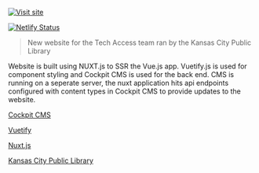 
[![Visit site](https://cms.kclibrary.org/storage/uploads/2020/01/16/5e208b1d27140techaccessgreen.png)](https://techaccess.netlify.com)

[![Netlify Status](https://api.netlify.com/api/v1/badges/604a49c6-e4dc-467e-8498-5f44822d606b/deploy-status)](https://app.netlify.com/sites/techaccess/deploys)

> New website for the Tech Access team ran by the Kansas City Public Library

Website is built using NUXT.js to SSR the Vue.js app. Vuetify.js is used for component styling and Cockpit CMS is used for the back end. CMS is running on a seperate server, the nuxt application hits api endpoints configured with content types in Cockpit CMS to provide updates to the website. 

[Cockpit CMS](https://github.com/agentejo/cockpit)

[Vuetify](https://vuetifyjs.com/en/)

[Nuxt.js](https://nuxtjs.org/)

[Kansas City Public Library](https://kclibrary.org)
